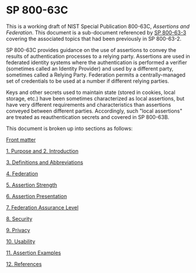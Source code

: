 # SP 800-63C

This is a working draft of NIST Special Publication 800-63C, *Assertions and Federation*. This document is a sub-document referenced by [SP 800-63-3](../sp800-63-3/README.md) covering the associated topics that had been previously in SP 800-63-2.

SP 800-63C provides guidance on the use of assertions to convey the results of authentication processes to a relying party. Assertions are used in federated identity systems where the authentication is performed a verifier (sometimes called an Identity Provider) and used by a different party, sometimes called a Relying Party. Federation permits a centrally-managed set of credentials to be used at a number if different relying parties.

Keys and other secrets used to maintain state (stored in cookies, local storage, etc.) have been sometimes characterized as local assertions, but have very different requirements and characteristics than assertions conveyed between different parties. Accordingly, such "local assertions" are treated as reauthentication secrets and covered in SP 800-63B.

This document is broken up into sections as follows:

[Front matter](front.md)

[1. Purpose and 2. Introduction](sec1_2_introduction.md)

[3. Definitions and Abbreviations](sec3_definitions.md)

[4. Federation](sec4_federation.md)

[5. Assertion Strength](sec5_strength.md)

[6. Assertion Presentation](sec6_presentation.md)

[7. Federation Assurance Level](sec7_fal.md)

[8. Security](sec8_security.md)

[9. Privacy](sec9_privacy.md)

[10. Usability](sec10_usability.md)

[11. Assertion Examples](sec11_examples.md)

[12. References](references.md)
